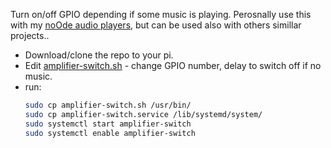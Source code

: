 Turn on/off GPIO depending if some music is playing. Perosnally use this with my [noOde audio players](https://moodeaudio.org), but can be used also with others simillar projects..  

- Download/clone the repo to your pi.
- Edit [amplifier-switch.sh](./amplifier-switch.sh) - change GPIO number, delay to switch off if no music.
- run:
    ```bash
    sudo cp amplifier-switch.sh /usr/bin/
    sudo cp amplifier-switch.service /lib/systemd/system/
    sudo systemctl start amplifier-switch  
    sudo systemctl enable amplifier-switch
    ```
